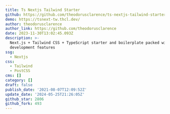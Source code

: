 ```yaml
---
title: Ts Nextjs Tailwind Starter
github: https://github.com/theodorusclarence/ts-nextjs-tailwind-starter
demo: https://tsnext-tw.thcl.dev/
author: theodorusclarence
author_link: https://github.com/theodorusclarence
date: 2023-11-30T13:02:45.093Z
description: >-
  Next.js + Tailwind CSS + TypeScript starter and boilerplate packed with useful
  development features
ssg:
  - Nextjs
css:
  - Tailwind
  - PostCSS
cms: []
category: []
draft: false
publish_date: '2021-08-07T12:09:52Z'
update_date: '2024-05-25T21:26:05Z'
github_star: 2806
github_fork: 493
---
```

